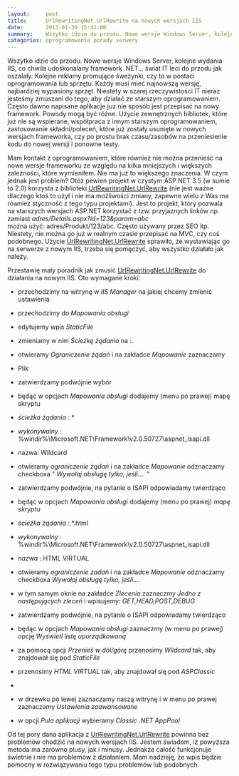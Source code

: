 ```yaml
---
layout:     post
title:      UrlRewritingNet.UrlRewrite na nowych wersjach IIS
date:       2013-01-30 15:41:00
summary:    Wszytko idzie do przodu. Nowe wersje Windows Server, kolejne wydania IIS, co chwila udoskonalany framework .NET... świat IT leci do przodu jak oszalały. Kolejne reklamy promujące śweżynki, czy to w postaci oprogramowania lub sprzętu. Każdy musi mieć najnowszą wersję, najbardziej wypasiony sprzęt. Niestety w szarej rzeczywistości IT nieraz jesteśmy zmuszani do tego, aby działać ze starszym oprogram...
categories: oprogramowanie porady serwery
---
```




Wszytko idzie do przodu. Nowe wersje Windows Server, kolejne wydania IIS, co chwila udoskonalany framework .NET... świat IT leci do przodu jak oszalały. Kolejne reklamy promujące śweżynki, czy to w postaci oprogramowania lub sprzętu. Każdy musi mieć najnowszą wersję, najbardziej wypasiony sprzęt. Niestety w szarej rzeczywistości IT nieraz jesteśmy zmuszani do tego, aby działać ze starszym oprogramowaniem. Często dawno napisane aplikacje już nie sposób jest przepisać na nowy framework. Powody mogą być różne. Użycie zewnętrznych bibliotek, które już nie są wspierane, współpraca z innym starszym oprogramowaniem, zastosowanie składni/poleceń, które już zostały usunięte w nowych wersjach frameworka, czy po prostu brak czasu/zasobów na przeniesienie kodu do nowej wersji i ponowne testy.



Mam kontakt z oprogramowaniem, które również nie można przenieść na nowe wersje frameworku ze względu na kilka mniejszych i większych zależności, które wymieniłem. Nie ma już to większego znaczenia. W czym jednak jest problem? Otóż pewien projekt w czystym ASP.NET 3.5 (w sumie to 2.0) korzysta z biblioteki [UrlRewritingNet.UrlRewrite](http://www.urlrewriting.net) (nie jest ważne dlaczego ktoś to użył i nie ma możliwości zmiany, zapewne wielu z Was ma również styczność z tego typu projektami). Jest to projekt, który pozwala na starszych wersjach ASP.NET korzystać z tzw. przyjaznych linków np. zamiast
 *adres/Details.aspx?id=123&param=abc*  
można użyć: 
adres/Produkt/123/abc. 
Często używany przez SEO itp. Niestety, nie można go już w realnym czasie przepisać na MVC, czy coś podobnego. Użycie [UrlRewritingNet.UrlRewrite](http://www.urlrewriting.net) sprawiło, że wystawiając go na serwerze z nowym IIS, trzeba się pomęczyć, aby wszystko działało jak należy. 

Przestawię mały poradnik jak zmusić  [UrlRewritingNet.UrlRewrite](http://www.urlrewriting.net) do działania na nowym IIS. Oto wymagane kroki:





  * przechodzimy na witrynę w  *IIS Manager*  na jakiej chcemy zmienić ustawienia


  * przechodzimy do  *Mapowania obsługi* 


  * edytujemy wpis  *StaticFile* 




  * zmieniamy w nim  *Ścieżkę żądania*  na :*.*


  * otwieramy  *Ograniczenie żądań*  i na zakładce  *Mapowanie*  zaznaczamy 
  * Plik



  *  zatwierdzamy podwójnie wybór









  * będąc w opcjach  *Mapowania obsługi*  dodajemy (menu po prawej) mapę skryptu




  *  *ścieżka żądania* : *


  *   *wykonywalny* : %windir%\Microsoft.NET\Framework\v2.0.50727\aspnet_isapi.dll


  * nazwa: Wildcard


  * otwieramy  *ograniczenie żądań*  i na zakładce  *Mapowanie*  odznaczamy checkboxa " *Wywołaj obsługę tylko, jeśli....* "


  * zatwierdzamy podwójnie, na pytanie o ISAPI odpowiadamy twierdząco











  * będąc w opcjach  *Mapowania obsługi*  dodajemy (menu po prawej)  *mapę skryptu* 



  *  *ścieżka żądania* : *.html


  *  *wykonywalny* : %windir%\Microsoft.NET\Framework\v2.0.50727\aspnet_isapi.dll


  *  *nazwa* : HTML VIRTUAL


  * otwieramy  *ograniczenie zadań*  i na zakładce  *Mapowanie*  odznaczamy checkboxa  *Wywołaj obsługę tylko, jeśli....* 


  * w tym samym oknie na zakładce  *Zlecenia*  zaznaczmy  *Jedno z następujących zleceń*  i wpisujemy:  *GET,HEAD,POST,DEBUG* 


  * zatwierdzamy podwójnie, na pytanie o ISAPI odpowiadamy twierdząco











  * będąc w opcjach  *Mapowania obsługi*  zaznaczmy (w menu po prawej) opcję  *Wyświetl listę uporządkowaną* 




  * za pomocą opcji  *Przenieś w dól/górę*  przenosimy  *Wildcard*  tak, aby znajdował się pod  *StaticFile* 


  * przenosimy  *HTML VIRTUAL*  tak, aby znajdował się pod  *ASPClassic* 


  * 










  * w drzewku po lewej zaznaczamy naszą witrynę i w menu po prawej zaznaczamy  *Ustawienia zaawansowane* 



  * w opcji  *Pula aplikacji*  wybieramy  *Classic .NET AppPool* 











Od tej pory dana aplikacja z [UrlRewritingNet.UrlRewrite](http://www.urlrewriting.net) powinna bez problemów chodzić na nowych wersjach IIS. Jestem świadom, iż powyższa metoda ma zarówno  plusy, jak i minusy. Jednakże całość funkcjonuje świetnie i nie ma problemów z działaniem. Mam nadzieję, że wpis będzie pomocny w rozwiązywaniu tego typu problemów lub podobnych.